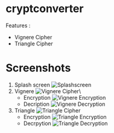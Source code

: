 # cryptconverter

Features :
- Vignere Cipher
- Triangle Cipher

# Screenshots

1. Splash screen
    ![Splashscreen](/Screenshots/Splashscreen.png)
2. Vignere 
    ![Vignere Cipher](/Screenshots/VignereCipher.png)\
    - Encryption
        ![Vignere Encryption](/Screenshots/VignereCipherEnc.png)
    - Decription
        ![Vignere Decryption](/Screenshots/VignereCipherDec.png)
3. Triangle
    ![Triangle Cipher](/Screenshots/TriangleCipher.png)
    - Encryption
        ![Triangle Encryption](/Screenshots/TriangleCipherEnc.png)
    - Decrpytion
        ![Triangle Decryption](/Screenshots/TriangleCipherDec.png)